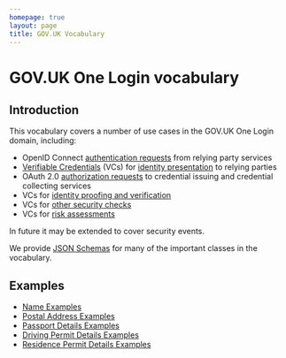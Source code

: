 ```yaml
---
homepage: true
layout: page
title: GOV.UK Vocabulary
---
```


# GOV.UK One Login vocabulary

## Introduction

This vocabulary covers a number of use cases in the GOV.UK One Login domain, including:

* OpenID Connect [authentication requests](v1/classes/OpenIDConnectAuthenticationRequestClass) from relying party services
* [Verifiable Credentials](https://www.w3.org/TR/vc-data-model/) (VCs) for [identity presentation](v1/classes/VerifiableIdentityCredentialClass) to relying parties
* OAuth 2.0 [authorization requests](v1/classes/IssuerAuthorizationRequestClass) to credential issuing and credential collecting services
* VCs for [identity proofing and verification](v1/classes/IdentityCheckCredentialClass)
* VCs for [other security checks](v1/classes/SecurityCheckCredentialClass)
* VCs for [risk assessments](v1/classes/RiskAssessmentCredentialClass)

In future it may be extended to cover security events.

We provide [JSON Schemas](./v1/json-schemas/) for many of the important classes in the vocabulary.

## Examples

* [Name Examples](v1/classes/NameClass)
* [Postal Address Examples](v1/classes/PostalAddressClass)
* [Passport Details Examples](v1/classes/PassportDetailsClass)
* [Driving Permit Details Examples](v1/classes/DrivingPermitDetailsClass)
* [Residence Permit Details Examples](v1/classes/ResidencePermitDetailsClass)
